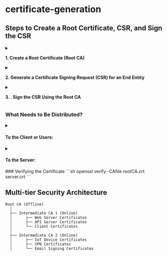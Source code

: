 # certificate-generation

## Steps to Create a Root Certificate, CSR, and Sign the CSR
<details>
<summary> 
 
**1. Create a Root Certificate (Root CA)** 
</summary>

```sh
openssl genpkey -algorithm RSA -out rootCA.key
openssl req -x509 -new -key rootCA.key -sha256 -days 3650 -out rootCA.crt -subj "/C=US/ST=State/L=City/O=MyOrg/OU=IT/CN=MyRootCA"
```

* **rootCA.key**: Private key for the root CA.
* **rootCA.crt**: Self-signed root CA certificate.
* **-days 3650**: Valid for 10 years.
</details>

<details>
<summary>
 
**2. Generate a Certificate Signing Request (CSR) for an End Entity**
</summary>
  
```sh
openssl genpkey -algorithm RSA -out server.key
openssl req -new -key server.key -out server.csr -subj "/C=US/ST=State/L=City/O=MyOrg/OU=IT/CN=myserver.com"
```

* **server.key**: Private key for the server.
* **server.csr**: CSR file to be signed.
</details>
<details>
<summary>
 
**3. . Sign the CSR Using the Root CA**
</summary>
  
```sh
openssl x509 -req -in server.csr -CA rootCA.crt -CAkey rootCA.key -CAcreateserial -out server.crt -days 365 -sha256
```

* **server.crt**: The signed certificate.
* **-CAcreateserial**: Generates a rootCA.srl file to track serial numbers.
</details>

### What Needs to Be Distributed?
<details>
<summary>
 
 #### To the Client or Users:
</summary>

* **server.crt** (Signed certificate)
* **rootCA.crt** (CA certificate for verification)
* Any intermediate certificates (if applicable)
</details>
<details>
 <summary>
  
#### To the Server:
</summary>
* **server.crt** (Signed certificate)
* **server.key** (Private key, keep it secure)
* **rootCA.crt** (Optional, for mutual TLS)
</details>
### Verifying the Certificate
```sh
openssl verify -CAfile rootCA.crt server.crt
```

## Multi-tier Security Architecture
```
Root CA (Offline)  
  │  
  ├── Intermediate CA 1 (Online)  
  │      ├── Web Server Certificates  
  │      ├── API Server Certificates  
  │      └── Client Certificates  
  │  
  ├── Intermediate CA 2 (Online)  
  │      ├── IoT Device Certificates  
  │      ├── VPN Certificates  
  │      └── Email Signing Certificates  
